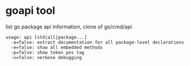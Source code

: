 goapi tool
=====

 list go package api information, clone of go/cmd/api

    usage: api [std|all|package...]
      -a=false: extract documentation for all package-level declarations
      -e=false: show all embedded methods
      -p=false: show token pos tag
      -v=false: verbose debugging